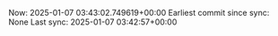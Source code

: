Now: 2025-01-07 03:43:02.749619+00:00 Earliest commit since sync: None Last sync: 2025-01-07 03:42:57+00:00
